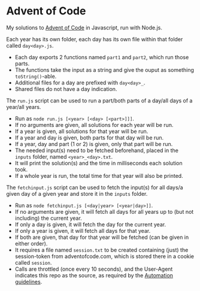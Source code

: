 # Advent of Code

My solutions to [Advent of Code](https://adventofcode.com/) in Javascript, run with Node.js.

Each year has its own folder, each day has its own file within that folder called `day<day>.js`.
- Each day exports 2 functions named `part1` and `part2`, which run those parts.
- The functions take the input as a string and give the ouput as something `toString()`-able.
- Additional files for a day are prefixed with `day<day>_`.
- Shared files do not have a day indication.

The `run.js` script can be used to run a part/both parts of a day/all days of a year/all years.
- Run as `node run.js [<year> [<day> [<part>]]]`.
- If no arguments are given, all solutions for each year will be run.
- If a year is given, all solutions for that year will be run.
- If a year and day is given, both parts for that day will be run.
- If a year, day and part (1 or 2) is given, only that part will be run.
- The needed input(s) need to be fetched beforehand, placed in the `inputs` folder, named `<year>_<day>.txt`.
- It will print the solution(s) and the time in milliseconds each solution took.
- If a whole year is run, the total time for that year will also be printed.

The `fetchinput.js` script can be used to fetch the input(s) for all days/a given day of a given year and store it in the `inputs` folder.
- Run as `node fetchinput.js [<day|year> [<year|day>]]`.
- If no arguments are given, it will fetch all days for all years up to (but not including) the current year.
- If only a day is given, it will fetch the day for the current year.
- If only a year is given, it will fetch all days for that year.
- If both are given, that day for that year will be fetched (can be given in either order).
- It requires a file named `session.txt` to be created containing (just) the session-token from adventofcode.com, which is stored there in a cookie called `session`.
- Calls are throttled (once every 10 seconds), and the User-Agent indicates this repo as the source, as required by the [Automation guidelines](https://reddit.com/r/adventofcode/wiki/faqs/automation).

